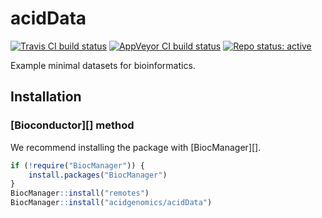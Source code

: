 # acidData

[![Travis CI build status](https://travis-ci.com/acidgenomics/acidData.svg?branch=master)](https://travis-ci.com/acidgenomics/acidData)
[![AppVeyor CI build status](https://ci.appveyor.com/api/projects/status/or2o22215alx5xy8/branch/master?svg=true)](https://ci.appveyor.com/project/mjsteinbaugh/aciddata/branch/master)
[![Repo status: active](https://www.repostatus.org/badges/latest/active.svg)](https://www.repostatus.org/#active)

Example minimal datasets for bioinformatics.

## Installation

### [Bioconductor][] method

We recommend installing the package with [BiocManager][].

```r
if (!require("BiocManager")) {
    install.packages("BiocManager")
}
BiocManager::install("remotes")
BiocManager::install("acidgenomics/acidData")
```
